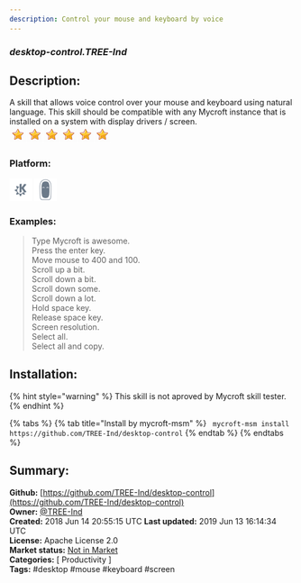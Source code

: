 ```yaml
---
description: Control your mouse and keyboard by voice
---
```


### _desktop-control.TREE-Ind_  
## Description:  
A skill that allows voice control over your mouse and keyboard using natural language.  This skill should be compatible with any Mycroft instance that is installed on a system with display drivers / screen.  
![](../.gitbook/assets/star.png)![](../.gitbook/assets/star.png)![](../.gitbook/assets/star.png)![](../.gitbook/assets/star.png)![](../.gitbook/assets/star.png)![](../.gitbook/assets/star.png)  
  
### Platform:  
 ![plasmoid](../.gitbook/assets/kde.png)  ![Mark II](../.gitbook/assets/mark-2-icon.png)   
### Examples:  
> Type Mycroft is awesome.  
> Press the enter key.  
> Move mouse to 400 and 100.  
> Scroll up a bit.  
> Scroll down a bit.  
> Scroll down some.  
> Scroll down a lot.  
> Hold space key.  
> Release space key.  
> Screen resolution.  
> Select all.  
> Select all and copy.  
  
## Installation:  
{% hint style="warning" %}
This skill is not aproved by Mycroft skill tester.
{% endhint %}
    
{% tabs %}
{% tab title="Install by mycroft-msm" %}
``` mycroft-msm install https://github.com/TREE-Ind/desktop-control```
{% endtab %}
  {% endtabs %}
    
## Summary:  
**Github:** [https://github.com/TREE-Ind/desktop-control](https://github.com/TREE-Ind/desktop-control)  
**Owner:** [@TREE-Ind](https://github.com/TREE-Ind)  
**Created:** 2018 Jun 14 20:55:15 UTC  **Last updated:** 2019 Jun 13 16:14:34 UTC  
**License:** Apache License 2.0  
**Market status:** [Not in Market](https://market.mycroft.ai/skill/)  
**Categories:** [ Productivity ]   
**Tags:** \#desktop \#mouse \#keyboard \#screen   
